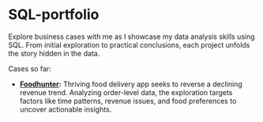 # SQL-portfolio


Explore business cases with me as I showcase my data analysis skills using SQL. From initial exploration to practical conclusions, each project unfolds the story hidden in the data.

Cases so far:

- **[Foodhunter](https://github.com/guille-gil/SQL-portfolio/tree/main/Foodhunter):** Thriving food delivery app seeks to reverse a declining revenue trend. Analyzing order-level data, the exploration targets factors like time patterns, revenue issues, and food preferences to uncover actionable insights.

